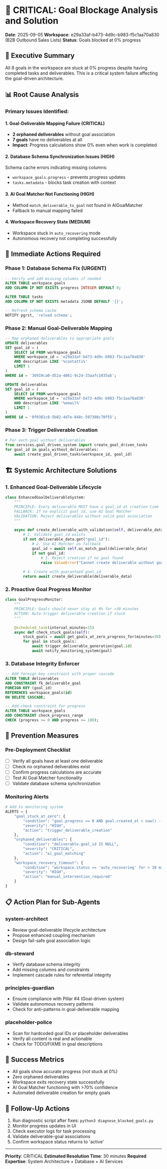 # 🚨 CRITICAL: Goal Blockage Analysis and Solution
**Date**: 2025-09-05
**Workspace**: e29a33af-b473-4d9c-b983-f5c1aa70a830 (B2B Outbound Sales Lists)
**Status**: Goals blocked at 0% progress

## 🔴 Executive Summary
All 8 goals in the workspace are stuck at 0% progress despite having completed tasks and deliverables. This is a critical system failure affecting the goal-driven architecture.

## 📊 Root Cause Analysis

### Primary Issues Identified:

#### 1. **Goal-Deliverable Mapping Failure** (CRITICAL)
- **2 orphaned deliverables** without goal association
- **7 goals** have no deliverables at all
- **Impact**: Progress calculations show 0% even when work is completed

#### 2. **Database Schema Synchronization Issues** (HIGH)
Schema cache errors indicating missing columns:
- `workspace_goals.progress` - prevents progress updates
- `tasks.metadata` - blocks task creation with context

#### 3. **AI Goal Matcher Not Functioning** (HIGH)
- Method `match_deliverable_to_goal` not found in AIGoalMatcher
- Fallback to manual mapping failed

#### 4. **Workspace Recovery State** (MEDIUM)
- Workspace stuck in `auto_recovering` mode
- Autonomous recovery not completing successfully

## 🎯 Immediate Actions Required

### Phase 1: Database Schema Fix (URGENT)
```sql
-- Verify and add missing columns if needed
ALTER TABLE workspace_goals 
ADD COLUMN IF NOT EXISTS progress INTEGER DEFAULT 0;

ALTER TABLE tasks 
ADD COLUMN IF NOT EXISTS metadata JSONB DEFAULT '{}';

-- Refresh schema cache
NOTIFY pgrst, 'reload schema';
```

### Phase 2: Manual Goal-Deliverable Mapping
```sql
-- Map orphaned deliverables to appropriate goals
UPDATE deliverables 
SET goal_id = (
    SELECT id FROM workspace_goals 
    WHERE workspace_id = 'e29a33af-b473-4d9c-b983-f5c1aa70a830'
    AND description LIKE '%contatti%'
    LIMIT 1
)
WHERE id = '36919ca0-d52a-4861-9c24-33aafc1035ab';

UPDATE deliverables 
SET goal_id = (
    SELECT id FROM workspace_goals 
    WHERE workspace_id = 'e29a33af-b473-4d9c-b983-f5c1aa70a830'
    AND description LIKE '%email%'
    LIMIT 1
)
WHERE id = '0f0381c8-5b02-4d7e-848c-597308c70f55';
```

### Phase 3: Trigger Deliverable Creation
```python
# For each goal without deliverables
from services.goal_driven_system import create_goal_driven_tasks
for goal_id in goals_without_deliverables:
    await create_goal_driven_tasks(workspace_id, goal_id)
```

## 🏗️ Systemic Architecture Solutions

### 1. **Enhanced Goal-Deliverable Lifecycle**
```python
class EnhancedGoalDeliverableSystem:
    """
    PRINCIPLE: Every deliverable MUST have a goal_id at creation time
    FALLBACK: If no explicit goal_id, use AI Goal Matcher
    VALIDATION: Reject deliverables without valid goal association
    """
    
    async def create_deliverable_with_validation(self, deliverable_data):
        # 1. Validate goal_id exists
        if not deliverable_data.get("goal_id"):
            # 2. Use AI Matcher as fallback
            goal_id = await self.ai_match_goal(deliverable_data)
            if not goal_id:
                # 3. Reject creation if no goal found
                raise ValueError("Cannot create deliverable without goal association")
        
        # 4. Create with guaranteed goal_id
        return await create_deliverable(deliverable_data)
```

### 2. **Proactive Goal Progress Monitor**
```python
class GoalProgressMonitor:
    """
    PRINCIPLE: Goals should never stay at 0% for >30 minutes
    ACTION: Auto-trigger deliverable creation if stuck
    """
    
    @scheduled_task(interval_minutes=15)
    async def check_stuck_goals(self):
        stuck_goals = await get_goals_at_zero_progress_for(minutes=30)
        for goal in stuck_goals:
            await trigger_deliverable_generation(goal.id)
            await notify_monitoring_system(goal)
```

### 3. **Database Integrity Enforcer**
```sql
-- Add foreign key constraint with proper cascade
ALTER TABLE deliverables
ADD CONSTRAINT fk_deliverable_goal
FOREIGN KEY (goal_id) 
REFERENCES workspace_goals(id) 
ON DELETE CASCADE;

-- Add check constraint for progress
ALTER TABLE workspace_goals
ADD CONSTRAINT check_progress_range
CHECK (progress >= 0 AND progress <= 100);
```

## 🚦 Prevention Measures

### Pre-Deployment Checklist
- [ ] Verify all goals have at least one deliverable
- [ ] Check no orphaned deliverables exist
- [ ] Confirm progress calculations are accurate
- [ ] Test AI Goal Matcher functionality
- [ ] Validate database schema synchronization

### Monitoring Alerts
```python
# Add to monitoring system
ALERTS = {
    "goal_stuck_at_zero": {
        "condition": "goal.progress == 0 AND goal.created_at < now() - 1 hour",
        "severity": "HIGH",
        "action": "trigger_deliverable_creation"
    },
    "orphaned_deliverables": {
        "condition": "deliverable.goal_id IS NULL",
        "severity": "CRITICAL", 
        "action": "ai_goal_matching"
    },
    "workspace_recovery_timeout": {
        "condition": "workspace.status == 'auto_recovering' for > 30 minutes",
        "severity": "HIGH",
        "action": "manual_intervention_required"
    }
}
```

## 📋 Action Plan for Sub-Agents

### system-architect
- Review goal-deliverable lifecycle architecture
- Propose enhanced coupling mechanism
- Design fail-safe goal association logic

### db-steward  
- Verify database schema integrity
- Add missing columns and constraints
- Implement cascade rules for referential integrity

### principles-guardian
- Ensure compliance with Pillar #4 (Goal-driven system)
- Validate autonomous recovery patterns
- Check for anti-patterns in goal-deliverable mapping

### placeholder-police
- Scan for hardcoded goal IDs or placeholder deliverables
- Verify all content is real and actionable
- Check for TODO/FIXME in goal descriptions

## 🎯 Success Metrics
- All goals show accurate progress (not stuck at 0%)
- Zero orphaned deliverables
- Workspace exits recovery state successfully
- AI Goal Matcher functioning with >70% confidence
- Automated deliverable creation for empty goals

## 🔄 Follow-Up Actions
1. Run diagnostic script after fixes: `python3 diagnose_blocked_goals.py`
2. Monitor progress updates in UI
3. Check executor logs for task processing
4. Validate deliverable-goal associations
5. Confirm workspace status returns to 'active'

---
**Priority**: CRITICAL
**Estimated Resolution Time**: 30 minutes
**Required Expertise**: System Architecture + Database + AI Services